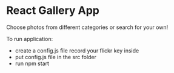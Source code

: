 # React Gallery App
Choose photos from different categories or search for your own!

To run application:
- create a config.js file record your flickr key inside
- put config.js file in the src folder
- run npm start
